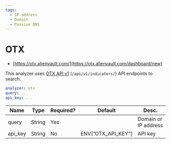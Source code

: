 ```yaml
---
tags:
  - IP address
  - Domain
  - Passive DNS
---
```


# OTX

- [https://otx.alienvault.com/](https://otx.alienvault.com/dashboard/new)

This analyzer uses [OTX API v1](https://otx.alienvault.com/api) (`/api/v1/indicators/`) API endpoints to search.

```yaml
analyzer: otx
query: ...
api_key: ...
```

| Name    | Type   | Required? | Default            | Desc.                |
| ------- | ------ | --------- | ------------------ | -------------------- |
| query   | String | Yes       |                    | Domain or IP address |
| api_key | String | No        | ENV[”OTX_API_KEY”] | API key              |
